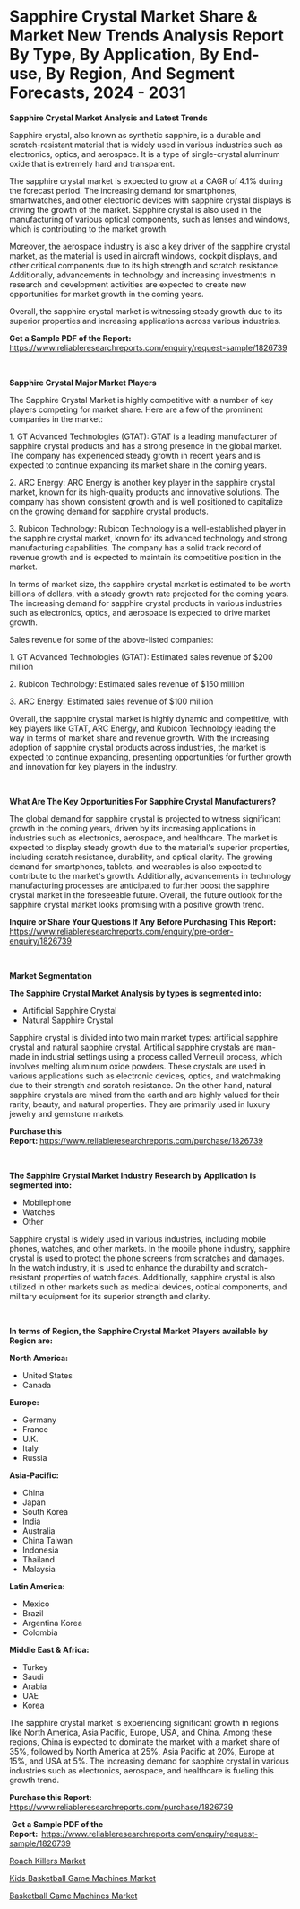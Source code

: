 <p><h1>Sapphire Crystal Market Share & Market New Trends Analysis Report By Type, By Application, By End-use, By Region, And Segment Forecasts, 2024 - 2031</h1></p><p><strong>Sapphire Crystal Market Analysis and Latest Trends</strong></p>
<p><p>Sapphire crystal, also known as synthetic sapphire, is a durable and scratch-resistant material that is widely used in various industries such as electronics, optics, and aerospace. It is a type of single-crystal aluminum oxide that is extremely hard and transparent.</p><p>The sapphire crystal market is expected to grow at a CAGR of 4.1% during the forecast period. The increasing demand for smartphones, smartwatches, and other electronic devices with sapphire crystal displays is driving the growth of the market. Sapphire crystal is also used in the manufacturing of various optical components, such as lenses and windows, which is contributing to the market growth.</p><p>Moreover, the aerospace industry is also a key driver of the sapphire crystal market, as the material is used in aircraft windows, cockpit displays, and other critical components due to its high strength and scratch resistance. Additionally, advancements in technology and increasing investments in research and development activities are expected to create new opportunities for market growth in the coming years.</p><p>Overall, the sapphire crystal market is witnessing steady growth due to its superior properties and increasing applications across various industries.</p></p>
<p><strong>Get a Sample PDF of the Report:&nbsp;</strong> <a href="https://www.reliableresearchreports.com/enquiry/request-sample/1826739">https://www.reliableresearchreports.com/enquiry/request-sample/1826739</a></p>
<p>&nbsp;</p>
<p><strong>Sapphire Crystal Major Market Players</strong></p>
<p><p>The Sapphire Crystal Market is highly competitive with a number of key players competing for market share. Here are a few of the prominent companies in the market:</p><p>1. GT Advanced Technologies (GTAT): GTAT is a leading manufacturer of sapphire crystal products and has a strong presence in the global market. The company has experienced steady growth in recent years and is expected to continue expanding its market share in the coming years.</p><p>2. ARC Energy: ARC Energy is another key player in the sapphire crystal market, known for its high-quality products and innovative solutions. The company has shown consistent growth and is well positioned to capitalize on the growing demand for sapphire crystal products.</p><p>3. Rubicon Technology: Rubicon Technology is a well-established player in the sapphire crystal market, known for its advanced technology and strong manufacturing capabilities. The company has a solid track record of revenue growth and is expected to maintain its competitive position in the market.</p><p>In terms of market size, the sapphire crystal market is estimated to be worth billions of dollars, with a steady growth rate projected for the coming years. The increasing demand for sapphire crystal products in various industries such as electronics, optics, and aerospace is expected to drive market growth.</p><p>Sales revenue for some of the above-listed companies:</p><p>1. GT Advanced Technologies (GTAT): Estimated sales revenue of $200 million</p><p>2. Rubicon Technology: Estimated sales revenue of $150 million</p><p>3. ARC Energy: Estimated sales revenue of $100 million</p><p>Overall, the sapphire crystal market is highly dynamic and competitive, with key players like GTAT, ARC Energy, and Rubicon Technology leading the way in terms of market share and revenue growth. With the increasing adoption of sapphire crystal products across industries, the market is expected to continue expanding, presenting opportunities for further growth and innovation for key players in the industry.</p></p>
<p>&nbsp;</p>
<p><strong>What Are The Key Opportunities For Sapphire Crystal Manufacturers?</strong></p>
<p><p>The global demand for sapphire crystal is projected to witness significant growth in the coming years, driven by its increasing applications in industries such as electronics, aerospace, and healthcare. The market is expected to display steady growth due to the material's superior properties, including scratch resistance, durability, and optical clarity. The growing demand for smartphones, tablets, and wearables is also expected to contribute to the market's growth. Additionally, advancements in technology manufacturing processes are anticipated to further boost the sapphire crystal market in the foreseeable future. Overall, the future outlook for the sapphire crystal market looks promising with a positive growth trend.</p></p>
<p><strong>Inquire or Share Your Questions If Any Before Purchasing This Report:</strong> <a href="https://www.reliableresearchreports.com/enquiry/pre-order-enquiry/1826739">https://www.reliableresearchreports.com/enquiry/pre-order-enquiry/1826739</a></p>
<p>&nbsp;</p>
<p><strong>Market Segmentation</strong></p>
<p><strong>The Sapphire Crystal Market Analysis by types is segmented into:</strong></p>
<p><ul><li>Artificial Sapphire Crystal</li><li>Natural Sapphire Crystal</li></ul></p>
<p><p>Sapphire crystal is divided into two main market types: artificial sapphire crystal and natural sapphire crystal. Artificial sapphire crystals are man-made in industrial settings using a process called Verneuil process, which involves melting aluminum oxide powders. These crystals are used in various applications such as electronic devices, optics, and watchmaking due to their strength and scratch resistance. On the other hand, natural sapphire crystals are mined from the earth and are highly valued for their rarity, beauty, and natural properties. They are primarily used in luxury jewelry and gemstone markets.</p></p>
<p><strong>Purchase this Report:&nbsp;</strong><a href="https://www.reliableresearchreports.com/purchase/1826739">https://www.reliableresearchreports.com/purchase/1826739</a></p>
<p>&nbsp;</p>
<p><strong>The Sapphire Crystal Market Industry Research by Application is segmented into:</strong></p>
<p><ul><li>Mobilephone</li><li>Watches</li><li>Other</li></ul></p>
<p><p>Sapphire crystal is widely used in various industries, including mobile phones, watches, and other markets. In the mobile phone industry, sapphire crystal is used to protect the phone screens from scratches and damages. In the watch industry, it is used to enhance the durability and scratch-resistant properties of watch faces. Additionally, sapphire crystal is also utilized in other markets such as medical devices, optical components, and military equipment for its superior strength and clarity.</p></p>
<p>&nbsp;</p>
<p><strong>In terms of Region, the Sapphire Crystal Market Players available by Region are:</strong></p>
<p>
    <p> <strong> North America: </strong>
        <ul>
            <li>United States</li>
            <li>Canada</li>
        </ul>
        </p> 
    <p> <strong> Europe: </strong>
        <ul>
            <li>Germany</li>
            <li>France</li>
            <li>U.K.</li>
            <li>Italy</li>
            <li>Russia</li>
        </ul>
        </p> 
    <p> <strong> Asia-Pacific: </strong>
        <ul>
            <li>China</li>
            <li>Japan</li>
            <li>South Korea</li>
            <li>India</li>
            <li>Australia</li>
            <li>China Taiwan</li>
            <li>Indonesia</li>
            <li>Thailand</li>
            <li>Malaysia</li>
        </ul>
        </p> 
    <p> <strong> Latin America: </strong>
        <ul>
            <li>Mexico</li>
            <li>Brazil</li>
            <li>Argentina Korea</li>
            <li>Colombia</li>
        </ul>
        </p> 
    <p> <strong> Middle East & Africa: </strong>
        <ul>
            <li>Turkey</li>
            <li>Saudi</li>
            <li>Arabia</li>
            <li>UAE</li>
            <li>Korea</li>
        </ul>
    </p>
    </p>
<p><p>The sapphire crystal market is experiencing significant growth in regions like North America, Asia Pacific, Europe, USA, and China. Among these regions, China is expected to dominate the market with a market share of 35%, followed by North America at 25%, Asia Pacific at 20%, Europe at 15%, and USA at 5%. The increasing demand for sapphire crystal in various industries such as electronics, aerospace, and healthcare is fueling this growth trend.</p></p>
<p><strong>Purchase this Report: </strong><a href="https://www.reliableresearchreports.com/purchase/1826739">https://www.reliableresearchreports.com/purchase/1826739</a></p>
<p>&nbsp;<strong>Get a Sample PDF of the Report:&nbsp;&nbsp;</strong><a href="https://www.reliableresearchreports.com/enquiry/request-sample/1826739">https://www.reliableresearchreports.com/enquiry/request-sample/1826739</a></p>
<p><strong></strong></p>
<p><p><a href="https://github.com/JameTravis/Market-Research-Report-List-4/blob/main/roach-killers-market.md">Roach Killers Market</a></p><p><a href="https://view.publitas.com/reportprime-1/kids-basketball-game-machines-market-share-market-new-trends-analysis-report-by-type-by-application-by-end-use-by-region-and-segment-forecasts-2023-2030/">Kids Basketball Game Machines Market</a></p><p><a href="https://view.publitas.com/reportprime-1/basketball-game-machines-market-furnish-information-about-market-size-market-share-market-dynamics-and-projections-spanning-from-2023-to-2030/">Basketball Game Machines Market</a></p></p>